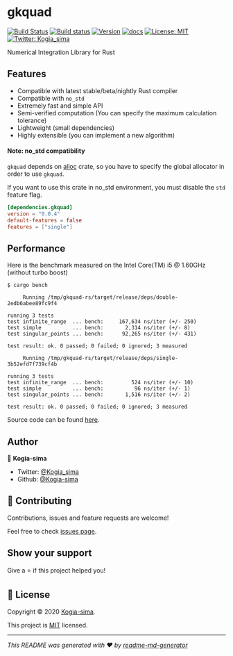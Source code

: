 # gkquad
[![Build Status](https://travis-ci.org/Kogia-sima/gkquad-rs.svg?branch=master)](https://travis-ci.org/Kogia-sima/gkquad-rs)
[![Build status](https://ci.appveyor.com/api/projects/status/lw1w7sgf5fnrg9fg/branch/master?svg=true)](https://ci.appveyor.com/project/Kogiasima/gkquad-rs/branch/master)
[![Version](https://img.shields.io/crates/v/gkquad)](https://crates.io/crates/gkquad)
[![docs](https://docs.rs/gkquad/badge.svg)](https://docs.rs/gkquad)
[![License: MIT](https://img.shields.io/badge/License-MIT-yellow.svg)](https://github.com/Kogia-sima/gkquad-rs/blob/master/LICENSE)
[![Twitter: Kogia_sima](https://img.shields.io/twitter/follow/Kogia\_sima.svg?style=social)](https://twitter.com/Kogia\_sima)

Numerical Integration Library for Rust

## Features

- Compatible with latest stable/beta/nightly Rust compiler
- Compatible with `no_std`
- Extremely fast and simple API
- Semi-verified computation (You can specify the maximum calculation tolerance)
- Lightweight (small dependencies)
- Highly extensible (you can implement a new algorithm)

#### Note: no\_std compatibility

`gkquad` depends on [alloc](https://doc.rust-lang.org/alloc/) crate, so you have to specify the global allocator in order to use `gkquad`.

If you want to use this crate in no\_std environment, you must disable the `std` feature flag.

```toml
[dependencies.gkquad]
version = "0.0.4"
default-features = false
features = ["single"]
```

## Performance

Here is the benchmark measured on the Intel Core(TM) i5 @ 1.60GHz (without turbo boost)

```console
$ cargo bench

     Running /tmp/gkquad-rs/target/release/deps/double-2edb6abee89fc9f4

running 3 tests
test infinite_range  ... bench:     167,634 ns/iter (+/- 250)
test simple          ... bench:       2,314 ns/iter (+/- 8)
test singular_points ... bench:      92,265 ns/iter (+/- 431)

test result: ok. 0 passed; 0 failed; 0 ignored; 3 measured

     Running /tmp/gkquad-rs/target/release/deps/single-3b52efd7f739cf4b

running 3 tests
test infinite_range  ... bench:         524 ns/iter (+/- 10)
test simple          ... bench:          96 ns/iter (+/- 1)
test singular_points ... bench:       1,516 ns/iter (+/- 2)

test result: ok. 0 passed; 0 failed; 0 ignored; 3 measured
```

Source code can be found [here](https://github.com/Kogia-sima/gkquad-rs/blob/master/gkquad/benches).

## Author

👤 **Kogia-sima**

* Twitter: [@Kogia\_sima](https://twitter.com/Kogia\_sima)
* Github: [@Kogia-sima](https://github.com/Kogia-sima)

## 🤝 Contributing

Contributions, issues and feature requests are welcome!

Feel free to check [issues page](https://github.com/Kogia-sima/gkquad-rs/issues). 

## Show your support

Give a ⭐️ if this project helped you!


## 📝 License

Copyright © 2020 [Kogia-sima](https://github.com/Kogia-sima).

This project is [MIT](https://github.com/Kogia-sima/gkquad-rs/blob/master/LICENSE) licensed.

***
_This README was generated with ❤️ by [readme-md-generator](https://github.com/kefranabg/readme-md-generator)_
